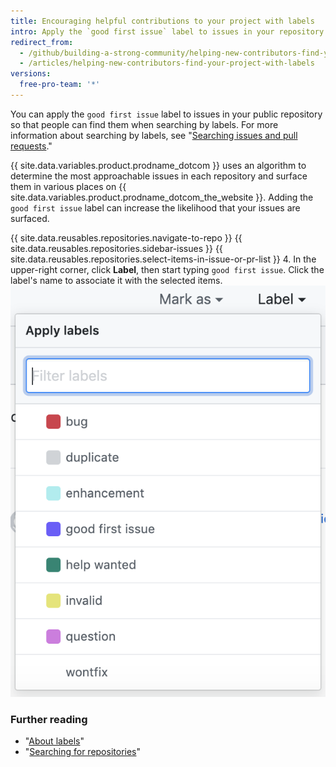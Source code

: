 ```yaml
---
title: Encouraging helpful contributions to your project with labels
intro: Apply the `good first issue` label to issues in your repository to highlight opportunities for people to contribute to your project.
redirect_from:
  - /github/building-a-strong-community/helping-new-contributors-find-your-project-with-labels
  - /articles/helping-new-contributors-find-your-project-with-labels
versions:
  free-pro-team: '*'
---
```


You can apply the `good first issue` label to issues in your public repository so that people can find them when searching by labels. For more information about searching by labels, see "[Searching issues and pull requests](/articles/searching-issues-and-pull-requests/#search-by-label)."

{{ site.data.variables.product.prodname_dotcom }} uses an algorithm to determine the most approachable issues in each repository and surface them in various places on {{ site.data.variables.product.prodname_dotcom_the_website }}. Adding the `good first issue` label can increase the likelihood that your issues are surfaced.

{{ site.data.reusables.repositories.navigate-to-repo }}
{{ site.data.reusables.repositories.sidebar-issues }}
{{ site.data.reusables.repositories.select-items-in-issue-or-pr-list }}
4. In the upper-right corner, click **Label**, then start typing `good first issue`. Click the label's name to associate it with the selected items.
  ![Issues Milestone assignment drop-down](/assets/images/help/issues/issues_applying_labels_dropdown.png)

### Further reading

- "[About labels](/articles/about-labels)"
- "[Searching for repositories](/articles/searching-for-repositories)"
